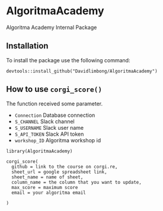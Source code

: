 # AlgoritmaAcademy
Algoritma Academy Internal Package



## Installation

To install the package use the following command:

```
devtools::install_github("Davidlimbong/AlgoritmaAcademy")
```


## How to use `corgi_score()`
The function received some parameter.
- `Connection` Database connection
- `S_CHANNEL` Slack channel
- `S_USERNAME` Slack user name
- `S_API_TOKEN` Slack API token
- `workshop_ID` Algoritma workshop id

```
library(AlgoritmaAcademy)

corgi_score(
  github = link to the course on corgi.re,
  sheet_url = google spreadsheet link, 
  sheet_name = name of sheet,
  column_name = the column that you want to update, 
  max_score = maximum score
  email = your algoritma email
  
)
```
